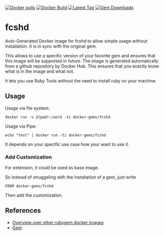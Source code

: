 [![Docker pulls](https://img.shields.io/docker/pulls/rubygem/fcshd.svg)](https://hub.docker.com/r/rubygem/fcshd/)
[![Docker Build](https://img.shields.io/docker/automated/rubygem/fcshd.svg)](https://hub.docker.com/r/rubygem/fcshd/)
[![Latest Tag](https://img.shields.io/github/tag/docker-rubygem/fcshd.svg)](https://hub.docker.com/r/rubygem/fcshd/)
[![Gem Downloads](https://img.shields.io/gem/dt/fcshd.svg)](https://rubygems.org/gems/fcshd/)
# fcshd

Auto-Generated Docker image for fcshd to allow simple usage without installation.
It is in sync with the original gem.

This allows to use a specific version of your favorite gem and ensures that this image will be supported in future.
The image is generated automatically from a github repository by Docker Hub.
This ensures that you exactly know what is in the image and what not.

It lets you use Ruby Tools without the need to install ruby on your machine.

## Usage

Usage via file system:

`docker run -v $(pwd):/work -ti docker-gems/fcshd`

Usage via Pipe:

`echo "test" | docker run -ti docker-gems/fcshd`

It depends on your specific use case how your want to use it.

### Add Customization

For extension, it could be used as base image.

So instead of struggeling with the installation of a gem, just write

`FROM docker-gems/fcshd`

Then add the customization.

## References

 - [Overview over other rubygem docker images](https://github.com/thinkbot/docker-rubygem)
 - [Gem](https://rubygems.org/gems/fcshd/)
